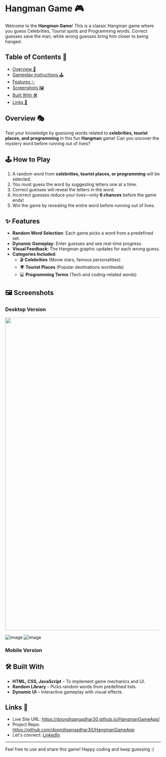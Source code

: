 # Hangman Game 🎮

Welcome to the **Hangman Game**! This is a classic Hangman game where you guess Celebrities, Tourist spots and Programming words. Correct guesses save the man, while wrong guesses bring him closer to being hanged.

## Table of Contents 📖

- [Overview 🎯](#overview-)
- [Gameplay Instructions 🕹️](#how-to-play)
- [Features ✨](#features-)
- [Screenshots 🖼️](#screenshots-️)
- [Built With 🛠️](#built-with-️)
- [Links 📌](#links-)

## Overview 🎭

Test your knowledge by guessing words related to **celebrities, tourist places, and programming** in this fun **Hangman** game! Can you uncover the mystery word before running out of lives?

## 🕹️ How to Play  

1. A random word from **celebrities, tourist places, or programming** will be selected.  
2. You must guess the word by suggesting letters one at a time.  
3. Correct guesses will reveal the letters in the word.  
4. Incorrect guesses reduce your lives—only **6 chances** before the game ends!  
5. Win the game by revealing the entire word before running out of lives.  

## ✨ Features  

- **Random Word Selection**: Each game picks a word from a predefined set.  
- **Dynamic Gameplay**: Enter guesses and see real-time progress.  
- **Visual Feedback**: The Hangman graphic updates for each wrong guess.  
- **Categories Included**:  
  - 🎬 **Celebrities** (Movie stars, famous personalities)  
  - 🌍 **Tourist Places** (Popular destinations worldwide)  
  - 💻 **Programming Terms** (Tech and coding-related words)  

## 🖼️ Screenshots  

### **Desktop Version**  
<img src="https://github.com/user-attachments/assets/ba1c8f4d-a815-4a89-9bba-f75227e552e7" width="1010" height="auto">

![image](https://github.com/user-attachments/assets/ac78104c-86d5-48d5-a77e-ba18343e0e2e)
![image](https://github.com/user-attachments/assets/c38028c2-189f-40d6-b7ad-914b8d0b3b27)

### **Mobile Version**  



## 🛠️ Built With  

- **HTML, CSS, JavaScript** – To implement game mechanics and UI.  
- **Random Library** – Picks random words from predefined lists.  
- **Dynamic UI** – Interactive gameplay with visual effects.  

  
## Links 📌

- Live Site URL: https://doondigangadhar30.github.io/HangmanGameApp/
- Project Repo: https://github.com/doondigangadhar30/HangmanGameApp
- Let's connect: [LinkedIn](https://www.linkedin.com/in/doondi/) 

---

Feel free to use and share this game! Happy coding and keep guessing :)
